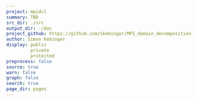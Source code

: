 ```yaml
---
project: mpidcl
summary: TBD
src_dir: ./src
output_dir: ./doc
project_github: https://github.com/skebinger/MPI_domain_decomposition
author: Simon Kebinger
display: public
         private
         protected
preprocess: false
source: true
warn: false
graph: false
search: true
page_dir: pages
---
```

